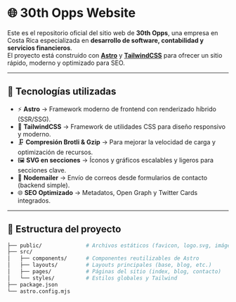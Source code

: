 # 🌐 30th Opps Website

Este es el repositorio oficial del sitio web de **30th Opps**, una empresa en Costa Rica especializada en **desarrollo de software, contabilidad y servicios financieros**.  
El proyecto está construido con **[Astro](https://astro.build/)** y **[TailwindCSS](https://tailwindcss.com/)** para ofrecer un sitio rápido, moderno y optimizado para SEO.

---

## 🚀 Tecnologías utilizadas

- ⚡ **Astro** → Framework moderno de frontend con renderizado híbrido (SSR/SSG).
- 🎨 **TailwindCSS** → Framework de utilidades CSS para diseño responsivo y moderno.
- 🗜 **Compresión Brotli & Gzip** → Para mejorar la velocidad de carga y optimización de recursos.
- 🖼 **SVG en secciones** → Íconos y gráficos escalables y ligeros para secciones clave.
- 📧 **Nodemailer** → Envío de correos desde formularios de contacto (backend simple).
- 🌐 **SEO Optimizado** → Metadatos, Open Graph y Twitter Cards integrados.

---

## 📂 Estructura del proyecto

```bash
├── public/              # Archivos estáticos (favicon, logo.svg, imágenes)
├── src/
│   ├── components/      # Componentes reutilizables de Astro
│   ├── layouts/         # Layouts principales (base, blog, etc.)
│   ├── pages/           # Páginas del sitio (index, blog, contacto)
│   └── styles/          # Estilos globales y Tailwind
├── package.json
└── astro.config.mjs
